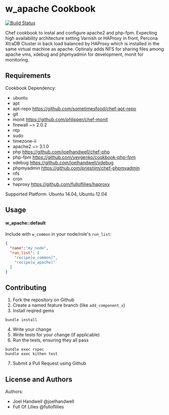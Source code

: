 w_apache Cookbook
==================

[![Build Status](https://travis-ci.org/haapp/w_apache.svg?branch=master)](https://travis-ci.org/haapp/w_apache)

Chef cookbook to instal and configure apache2 and php-fpm. Expecting high availability architecture setting Varnish or HAProxy in front, Percona XtraDB Cluster in back load balanced by HAProxy which is installed in the same virtual machine as apache. Optinaly adds NFS for sharing files among apache vms, xdebug and phpmyadmin for development, monit for monitoring.


Requirements
------------
Cookbook Dependency:

* ubuntu
* apt
* apt-repo  https://github.com/sometimesfood/chef-apt-repo
* git
* monit  https://github.com/phlipper/chef-monit
* firewall ~> 2.0.2
* ntp
* sudo
* timezone-ii
* apache2 ~> 3.1.0
* php  https://github.com/joelhandwell/chef-php
* php-fpm  https://github.com/yevgenko/cookbook-php-fpm
* xdebug  https://github.com/joelhandwell/xdebug
* phpmyadmin  https://github.com/priestjim/chef-phpmyadmin 
* nfs
* cron
* haproxy  https://github.com/fulloflilies/haproxy 

Supported Platform:
Ubuntu 14.04, Ubuntu 12.04

Usage
-----
#### w_apache::default

Include with `w_common` in your node/role's `run_list`:

```json
{
  "name":"my_node",
  "run_list": [
    "recipe[w_common]",
    "recipe[w_apache]"
  ]
}
```

Contributing
------------
1. Fork the repository on Github
2. Create a named feature branch (like `add_component_x`)
3. Install reqired gems
```
bundle install
```
4. Write your change
5. Write tests for your change (if applicable)
6. Run the tests, ensuring they all pass
```
bundle exec rspec
bundle exec kithen test
```
7. Submit a Pull Request using Github

License and Authors
-------------------
Authors: 
* Joel Handwell @joelhandwell 
* Full Of Lilies @fulloflilies
